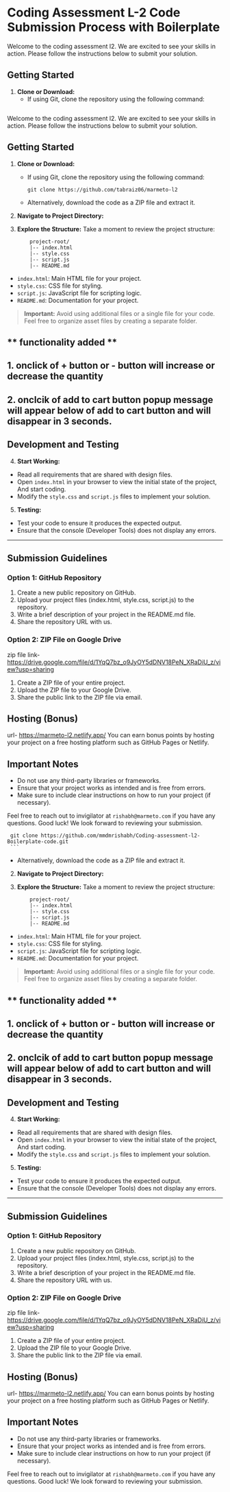 # Coding Assessment L-2 Code Submission Process with Boilerplate

Welcome to the coding assessment l2. We are excited to see your skills in action. Please follow the instructions below to submit your solution.

## Getting Started

1. **Clone or Download:**
   - If using Git, clone the repository using the following command:
     ```# Coding Assessment L-2 Code Submission Process with Boilerplate

     ```

Welcome to the coding assessment l2. We are excited to see your skills in action. Please follow the instructions below to submit your solution.

## Getting Started

1.  **Clone or Download:**

    - If using Git, clone the repository using the following command:
      ```
      git clone https://github.com/tabraiz06/marmeto-l2
      ```
    - Alternatively, download the code as a ZIP file and extract it.

2.  **Navigate to Project Directory:**

3.  **Explore the Structure:**
    Take a moment to review the project structure:

            project-root/
            |-- index.html
            |-- style.css
            |-- script.js
            |-- README.md

- `index.html`: Main HTML file for your project.
- `style.css`: CSS file for styling.
- `script.js`: JavaScript file for scripting logic.
- `README.md`: Documentation for your project.

> **Important:** Avoid using additional files or a single file for your code. Feel free to organize asset files by creating a separate folder.

## ** functionality added **

## 1. onclick of + button or - button will increase or decrease the quantity

## 2. onclcik of add to cart button popup message will appear below of add to cart button and will disappear in 3 seconds.

## Development and Testing

4. **Start Working:**

- Read all requirements that are shared with design files.
- Open `index.html` in your browser to view the initial state of the project, And start coding.
- Modify the `style.css` and `script.js` files to implement your solution.

5. **Testing:**

- Test your code to ensure it produces the expected output.
- Ensure that the console (Developer Tools) does not display any errors.

---

## Submission Guidelines

### Option 1: GitHub Repository

1. Create a new public repository on GitHub.
2. Upload your project files (index.html, style.css, script.js) to the repository.
3. Write a brief description of your project in the README.md file.
4. Share the repository URL with us.

### Option 2: ZIP File on Google Drive

zip file link-
https://drive.google.com/file/d/1YqQ7bz_o9JyOY5dDNV18PeN_XRaDiU_z/view?usp=sharing

1. Create a ZIP file of your entire project.
2. Upload the ZIP file to your Google Drive.
3. Share the public link to the ZIP file via email.

## Hosting (Bonus)

url- https://marmeto-l2.netlify.app/
You can earn bonus points by hosting your project on a free hosting platform such as GitHub Pages or Netlify.

## Important Notes

- Do not use any third-party libraries or frameworks.
- Ensure that your project works as intended and is free from errors.
- Make sure to include clear instructions on how to run your project (if necessary).

Feel free to reach out to invigilator at `rishabh@marmeto.com` if you have any questions. Good luck! We look forward to reviewing your submission.

     git clone https://github.com/mmdmrishabh/Coding-assessment-l2-Boilerplate-code.git
     ```

- Alternatively, download the code as a ZIP file and extract it.

2.  **Navigate to Project Directory:**

3.  **Explore the Structure:**
    Take a moment to review the project structure:

            project-root/
            |-- index.html
            |-- style.css
            |-- script.js
            |-- README.md

- `index.html`: Main HTML file for your project.
- `style.css`: CSS file for styling.
- `script.js`: JavaScript file for scripting logic.
- `README.md`: Documentation for your project.

> **Important:** Avoid using additional files or a single file for your code. Feel free to organize asset files by creating a separate folder.

## ** functionality added **

## 1. onclick of + button or - button will increase or decrease the quantity

## 2. onclcik of add to cart button popup message will appear below of add to cart button and will disappear in 3 seconds.

## Development and Testing

4. **Start Working:**

- Read all requirements that are shared with design files.
- Open `index.html` in your browser to view the initial state of the project, And start coding.
- Modify the `style.css` and `script.js` files to implement your solution.

5. **Testing:**

- Test your code to ensure it produces the expected output.
- Ensure that the console (Developer Tools) does not display any errors.

---

## Submission Guidelines

### Option 1: GitHub Repository

1. Create a new public repository on GitHub.
2. Upload your project files (index.html, style.css, script.js) to the repository.
3. Write a brief description of your project in the README.md file.
4. Share the repository URL with us.

### Option 2: ZIP File on Google Drive

zip file link-
https://drive.google.com/file/d/1YqQ7bz_o9JyOY5dDNV18PeN_XRaDiU_z/view?usp=sharing

1. Create a ZIP file of your entire project.
2. Upload the ZIP file to your Google Drive.
3. Share the public link to the ZIP file via email.

## Hosting (Bonus)

url- https://marmeto-l2.netlify.app/
You can earn bonus points by hosting your project on a free hosting platform such as GitHub Pages or Netlify.

## Important Notes

- Do not use any third-party libraries or frameworks.
- Ensure that your project works as intended and is free from errors.
- Make sure to include clear instructions on how to run your project (if necessary).

Feel free to reach out to invigilator at `rishabh@marmeto.com` if you have any questions. Good luck! We look forward to reviewing your submission.
